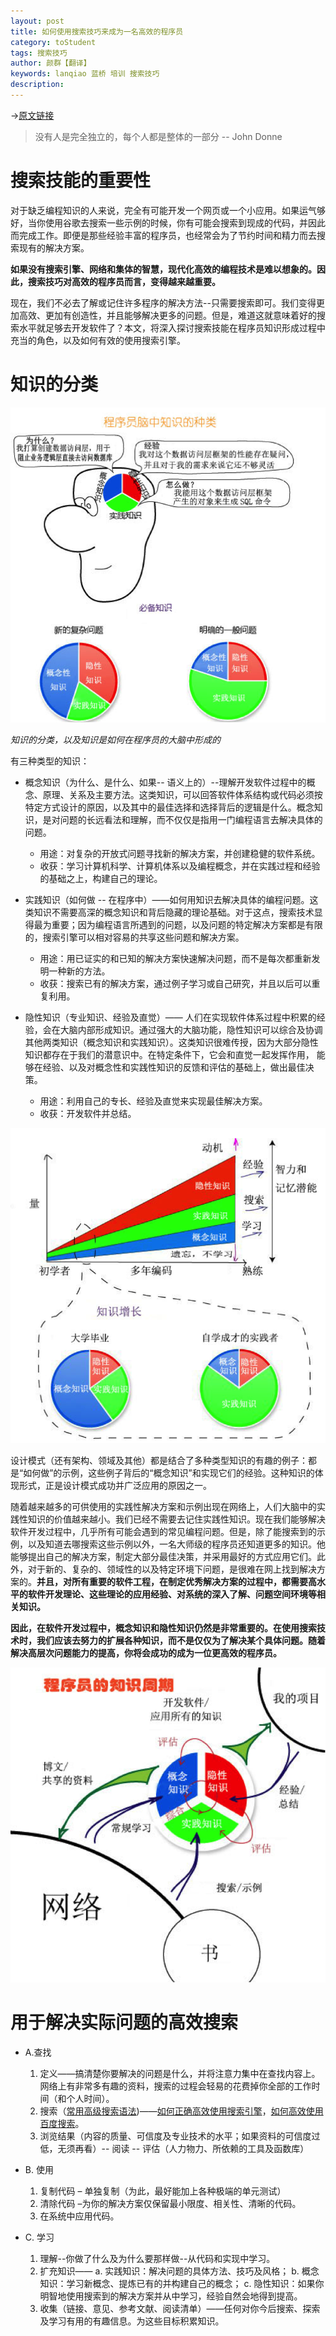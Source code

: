 ```yaml
---
layout: post
title: 如何使用搜索技巧来成为一名高效的程序员
category: toStudent
tags: 搜索技巧
author: 颜群【翻译】
keywords: lanqiao 蓝桥 培训 搜索技巧
description:
---
```


→[原文链接](http://softwarecreation.org/2008/how-to-use-search-skills-to-become-effective-programmer/)


>没有人是完全独立的，每个人都是整体的一部分 --  John Donne

# 搜索技能的重要性
对于缺乏编程知识的人来说，完全有可能开发一个网页或一个小应用。如果运气够好，当你使用谷歌去搜索一些示例的时候，你有可能会搜索到现成的代码，并因此而完成工作。即便是那些经验丰富的程序员，也经常会为了节约时间和精力而去搜索现有的解决方案。

**如果没有搜索引擎、网络和集体的智慧，现代化高效的编程技术是难以想象的。因此，搜索技巧对高效的程序员而言，变得越来越重要。**

现在，我们不必去了解或记住许多程序的解决方法--只需要搜索即可。我们变得更加高效、更加有创造性，并且能够解决更多的问题。但是，难道这就意味着好的搜索水平就足够去开发软件了？本文，将深入探讨搜索技能在程序员知识形成过程中充当的角色，以及如何有效的使用搜索引擎。

# 知识的分类

![Alt text](/public/img/toStudent/searchskill-1.png)

*知识的分类，以及知识是如何在程序员的大脑中形成的*
 

有三种类型的知识：

- 概念知识（为什么、是什么、如果-- 语义上的）--理解开发软件过程中的概念、原理、关系及主要方法。这类知识，可以回答软件体系结构或代码必须按特定方式设计的原因，以及其中的最佳选择和选择背后的逻辑是什么。概念知识，是对问题的长远看法和理解，而不仅仅是指用一门编程语言去解决具体的问题。
  - 用途：对复杂的开放式问题寻找新的解决方案，并创建稳健的软件系统。
  - 收获：学习计算机科学、计算机体系以及编程概念，并在实践过程和经验的基础之上，构建自己的理论。
 
- 实践知识（如何做 -- 在程序中）——如何用知识去解决具体的编程问题。这类知识不需要高深的概念知识和背后隐藏的理论基础。对于这点，搜索技术显得最为重要；因为编程语言所遇到的问题，以及问题的特定解决方案都是有限的，搜索引擎可以相对容易的共享这些问题和解决方案。
  - 用途：用已证实的和已知的解决方案快速解决问题，而不是每次都重新发明一种新的方法。
  - 收获：搜索已有的解决方案，通过例子学习或自己研究，并且以后可以重复利用。
 
- 隐性知识（专业知识、经验及直觉）—— 人们在实现软件体系过程中积累的经验，会在大脑内部形成知识。通过强大的大脑功能，隐性知识可以综合及协调其他两类知识（概念知识和实践知识）。这类知识很难传授，因为大部分隐性知识都存在于我们的潜意识中。在特定条件下，它会和直觉一起发挥作用， 能够在经验、以及对概念性和实践性知识的反馈和评估的基础上，做出最佳决策。
  - 用途：利用自己的专长、经验及直觉来实现最佳解决方案。
  - 收获：开发软件并总结。
 
![Alt text](/public/img/toStudent/searchskill-2.png)

设计模式（还有架构、领域及其他）都是结合了多种类型知识的有趣的例子：都是“如何做”的示例，这些例子背后的“概念知识”和实现它们的经验。这种知识的体现形式，正是设计模式成功并广泛应用的原因之一。

随着越来越多的可供使用的实践性解决方案和示例出现在网络上，人们大脑中的实践性知识的价值越来越小。我们已经不需要去记住实践性知识。现在我们能够解决软件开发过程中，几乎所有可能会遇到的常见编程问题。但是，除了能搜索到的示例，以及知道去哪搜索这些示例以外，一名大师级的程序员还知道更多的知识。他能够提出自己的解决方案，制定大部分最佳决策，并采用最好的方式应用它们。此外，对于新的、复杂的、领域性的以及特定环境下问题，是很难在网上找到解决方案的。**并且，对所有重要的软件工程，在制定优秀解决方案的过程中，都需要高水平的软件开发理论、这些理论的应用经验、对系统的深入了解、问题空间环境等相关知识。**

**因此，在软件开发过程中，概念知识和隐性知识仍然是非常重要的。在使用搜索技术时，我们应该去努力的扩展各种知识，而不是仅仅为了解决某个具体问题。随着解决高层次问题能力的提高，你将会成功的成为一位更高效的程序员。**

![Alt text](/public/img/toStudent/searchskill-3.png)

# 用于解决实际问题的高效搜索

- A.查找
  
  1. 定义——搞清楚你要解决的问题是什么，并将注意力集中在查找内容上。网络上有非常多有趣的资料，搜索的过程会轻易的花费掉你全部的工作时间（和个人时间）。 
  2. 搜索（[常用高级搜索语法](http://jingyan.baidu.com/article/2a138328488be7074a134f15.html))——[如何正确高效使用搜索引擎](http://blog.csdn.net/ddd998/article/details/46923911)，[如何高效使用百度搜索](http://www.zhihu.com/question/20962118)。
  3. 浏览结果（内容的质量、可信度及专业技术的水平；如果资料的可信度过低，无须再看）-- 阅读 -- 评估（人力物力、所依赖的工具及函数库）
 
- B. 使用
  1. 复制代码 – 单独复制（为此，最好能加上各种极端的单元测试）
  2. 清除代码 –为你的解决方案仅保留最小限度、相关性、清晰的代码。
  3. 在系统中应用代码。


- C. 学习
  1. 理解--你做了什么及为什么要那样做--从代码和实现中学习。
  2. 扩充知识——
    a. 实践知识：解决问题的具体方法、技巧及风格；
    b. 概念知识：学习新概念、提炼已有的并构建自己的概念；
    c. 隐性知识：如果你明智地使用搜索到的解决方案并从中学习，经验自然会地得到提高。
  3. 收集（链接、意见、参考文献、阅读清单）——任何对你今后搜索、探索及学习有用的有趣信息。为这些目标积累知识。



